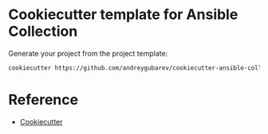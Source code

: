 # Cookiecutter template for Ansible Collection

Generate your project from the project template:

```sh
cookiecutter https://github.com/andreygubarev/cookiecutter-ansible-collection.git
```

# Reference

- [Cookiecutter](https://cookiecutter.readthedocs.io/en/stable/)
